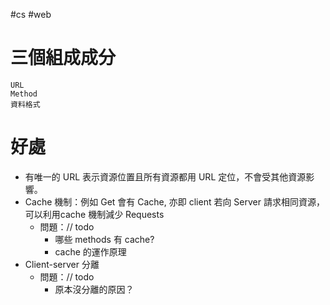 #cs #web 

 # 三個組成成分
	URL
	Method
	資料格式

# 好處
- 有唯一的 URL 表示資源位置且所有資源都用 URL 定位，不會受其他資源影響。
- Cache 機制：例如 Get 會有 Cache, 亦即 client 若向 Server 請求相同資源， 可以利用cache 機制減少 Requests 
	- 問題：// todo
		- 哪些 methods 有 cache?
		- cache 的運作原理
- Client-server 分離
	- 問題：// todo
		- 原本沒分離的原因？